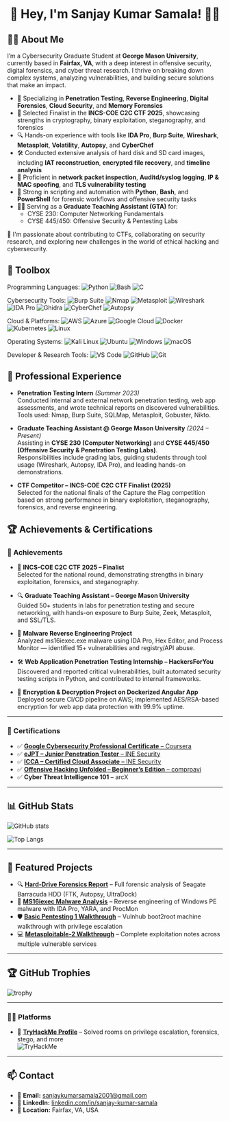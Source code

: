   <h1 align="center">👋 Hey, I'm Sanjay Kumar Samala! 🧑‍💻</h1>


## 👨‍💻 About Me

I’m a Cybersecurity Graduate Student at **George Mason University**, currently based in **Fairfax, VA**, with a deep interest in offensive security, digital forensics, and cyber threat research. I thrive on breaking down complex systems, analyzing vulnerabilities, and building secure solutions that make an impact.

- 🔐 Specializing in **Penetration Testing**, **Reverse Engineering**, **Digital Forensics**, **Cloud Security**, and **Memory Forensics**
- 🧠 Selected Finalist in the **INCS-COE C2C CTF 2025**, showcasing strengths in cryptography, binary exploitation, steganography, and forensics
- 🔍 Hands-on experience with tools like **IDA Pro**, **Burp Suite**, **Wireshark**, **Metasploit**, **Volatility**, **Autopsy**, and **CyberChef**
- 🛠️ Conducted extensive analysis of hard disk and SD card images, including **IAT reconstruction**, **encrypted file recovery**, and **timeline analysis**
- 📡 Proficient in **network packet inspection**, **Auditd/syslog logging**, **IP & MAC spoofing**, and **TLS vulnerability testing**
- 🎯 Strong in scripting and automation with **Python**, **Bash**, and **PowerShell** for forensic workflows and offensive security tasks
- 🧑‍🏫 Serving as a **Graduate Teaching Assistant (GTA)** for:
  - CYSE 230: Computer Networking Fundamentals
  - CYSE 445/450: Offensive Security & Pentesting Labs

🚀 I'm passionate about contributing to CTFs, collaborating on security research, and exploring new challenges in the world of ethical hacking and cybersecurity.

  

## 🧰 Toolbox

Programming Languages: ![Python](https://img.shields.io/badge/Python-3776AB?style=flat-square&logo=python&logoColor=white) ![Bash](https://img.shields.io/badge/Bash-4EAA25?style=flat-square&logo=gnubash&logoColor=white) ![C](https://img.shields.io/badge/C-00599C?style=flat-square&logo=c&logoColor=white)

Cybersecurity Tools: ![Burp Suite](https://img.shields.io/badge/Burp%20Suite-ff6610?style=flat-square&logo=burpsuite&logoColor=white) ![Nmap](https://img.shields.io/badge/Nmap-00488C?style=flat-square) ![Metasploit](https://img.shields.io/badge/Metasploit-3B4F91?style=flat-square) ![Wireshark](https://img.shields.io/badge/Wireshark-00629b?style=flat-square&logo=wireshark&logoColor=white) ![IDA Pro](https://img.shields.io/badge/IDA%20Pro-333333?style=flat-square) ![Ghidra](https://img.shields.io/badge/Ghidra-B31B1B?style=flat-square) ![CyberChef](https://img.shields.io/badge/CyberChef-6ecf0e?style=flat-square) ![Autopsy](https://img.shields.io/badge/Autopsy-1D76DB?style=flat-square)

Cloud & Platforms: ![AWS](https://img.shields.io/badge/AWS-232f3e?style=flat-square&logo=amazonaws&logoColor=white) ![Azure](https://img.shields.io/badge/Azure-0078D4?style=flat-square&logo=microsoftazure&logoColor=white) ![Google Cloud](https://img.shields.io/badge/Google%20Cloud-4285F4?style=flat-square&logo=googlecloud&logoColor=white) ![Docker](https://img.shields.io/badge/Docker-2496ED?style=flat-square&logo=docker&logoColor=white) ![Kubernetes](https://img.shields.io/badge/Kubernetes-326CE5?style=flat-square&logo=kubernetes&logoColor=white) ![Linux](https://img.shields.io/badge/Linux-FCC624?style=flat-square&logo=linux&logoColor=black)

Operating Systems: ![Kali Linux](https://img.shields.io/badge/Kali%20Linux-557C94?style=flat-square&logo=kalilinux&logoColor=white) ![Ubuntu](https://img.shields.io/badge/Ubuntu-E95420?style=flat-square&logo=ubuntu&logoColor=white) ![Windows](https://img.shields.io/badge/Windows-0078D6?style=flat-square&logo=windows&logoColor=white) ![macOS](https://img.shields.io/badge/macOS-000000?style=flat-square&logo=apple&logoColor=white)

Developer & Research Tools: ![VS Code](https://img.shields.io/badge/VS%20Code-007ACC?style=flat-square&logo=visualstudiocode&logoColor=white) ![GitHub](https://img.shields.io/badge/GitHub-181717?style=flat-square&logo=github&logoColor=white) ![Git](https://img.shields.io/badge/Git-F05032?style=flat-square&logo=git&logoColor=white)


## 💼 Professional Experience


- **Penetration Testing Intern** *(Summer 2023)*  
  Conducted internal and external network penetration testing, web app assessments, and wrote technical reports on discovered vulnerabilities.  
  Tools used: Nmap, Burp Suite, SQLMap, Metasploit, Gobuster, Nikto.

- **Graduate Teaching Assistant @ George Mason University** *(2024 – Present)*  
  Assisting in **CYSE 230 (Computer Networking)** and **CYSE 445/450 (Offensive Security & Penetration Testing Labs)**.  
  Responsibilities include grading labs, guiding students through tool usage (Wireshark, Autopsy, IDA Pro), and leading hands-on demonstrations.

- **CTF Competitor – INCS-COE C2C CTF Finalist (2025)**  
  Selected for the national finals of the Capture the Flag competition based on strong performance in binary exploitation, steganography, forensics, and reverse engineering.


## 🏆 Achievements & Certifications

### 🏅 Achievements

- 🧠 **INCS-COE C2C CTF 2025 – Finalist**  
  Selected for the national round, demonstrating strengths in binary exploitation, forensics, and steganography.

- 🔍 **Graduate Teaching Assistant – George Mason University**  
  Guided 50+ students in labs for penetration testing and secure networking, with hands-on exposure to Burp Suite, Zeek, Metasploit, and SSL/TLS.

- 🧪 **Malware Reverse Engineering Project**  
  Analyzed ms16iexec.exe malware using IDA Pro, Hex Editor, and Process Monitor — identified 15+ vulnerabilities and registry/API abuse.

- 🛠️ **Web Application Penetration Testing Internship – HackersForYou**  
  Discovered and reported critical vulnerabilities, built automated security testing scripts in Python, and contributed to internal frameworks.

- 🔐 **Encryption & Decryption Project on Dockerized Angular App**  
  Deployed secure CI/CD pipeline on AWS; implemented AES/RSA-based encryption for web app data protection with 99.9% uptime.

---

### 📜 Certifications

- ✅ [**Google Cybersecurity Professional Certificate** – Coursera](https://www.coursera.org/account/accomplishments/professional-cert/IVR6TXW67H9L)
- ✅ [**eJPT – Junior Penetration Tester** – INE Security](https://certs.ine.com/ef844c6e-ce79-4c67-a2bf-e53eae42a7ea#gs.bqduqn)
- ✅ [**ICCA – Certified Cloud Associate** – INE Security](https://certs.ine.com/f28b5436-a6d2-4af7-9c6d-38b6b3ac7a97)
- ✅ [**Offensive Hacking Unfolded – Beginner’s Edition** – comproavi](https://app.onlinecoursehost.com/certificate-proof/EWCMtAhS9bQgqAhVHuI5wJwrR5r1/YQdCEpJMDMILoe39Nv23/AYT6h9AEHaR65IES9laD2mv8cjw1)
- ✅ **Cyber Threat Intelligence 101** – arcX

---

## 📊 GitHub Stats

![GitHub stats](https://github-readme-stats.vercel.app/api?username=SanjuCyb3r&show_icons=true&theme=radical)

![Top Langs](https://github-readme-stats.vercel.app/api/top-langs/?username=SanjuCyb3r&layout=compact&theme=radical)

---

## 📌 Featured Projects

- 🔍 [**Hard-Drive Forensics Report**](https://github.com/SanjuCyb3r/hard-drive-forensics) – Full forensic analysis of Seagate Barracuda HDD (FTK, Autopsy, UltraDock)
- 🐛 [**MS16iexec Malware Analysis**](https://github.com/SanjuCyb3r/ms16iexec-malware-analysis) – Reverse engineering of Windows PE malware with IDA Pro, YARA, and ProcMon
- 🛡️ [**Basic Pentesting 1 Walkthrough**](https://github.com/SanjuCyb3r/Basic-Pentesting-1) – Vulnhub boot2root machine walkthrough with privilege escalation
- 💻 [**Metasploitable-2 Walkthrough**](https://github.com/SanjuCyb3r/Metasploitable-2) – Complete exploitation notes across multiple vulnerable services

---

## 🏆 GitHub Trophies
![trophy](https://github-profile-trophy.vercel.app/?username=SanjuCyb3r&theme=onedark&margin-w=15&margin-h=15)

---

### 🧑‍💻 Platforms

- 🧱 [**TryHackMe Profile**](https://tryhackme.com/p/sanju.samala) – Solved rooms on privilege escalation, forensics, stego, and more  
  ![TryHackMe](https://img.shields.io/badge/TryHackMe-212C42?style=flat-square&logo=tryhackme&logoColor=red)


---

## 📫 Contact

- 📧 **Email:** [sanjaykumarsamala2001@gmail.com](mailto:sanjaykumarsamala2001@gmail.com)
- 💼 **LinkedIn:** [linkedin.com/in/sanjay-kumar-samala](https://www.linkedin.com/in/sanjay-kumar-samala/) 
- 📍 **Location:** Fairfax, VA, USA

